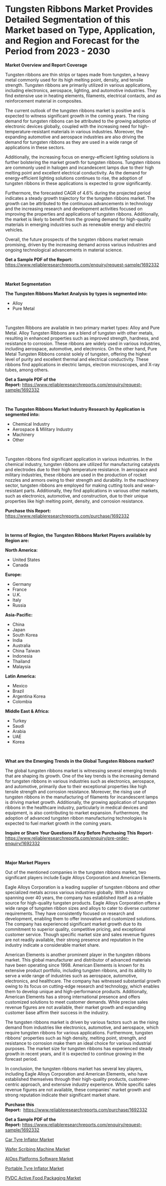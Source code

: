 <p><h1>Tungsten Ribbons Market Provides Detailed Segmentation of this Market based on Type, Application, and Region and Forecast for the Period from 2023 - 2030</h1></p><p><strong>Market Overview and Report Coverage</strong></p>
<p><p>Tungsten ribbons are thin strips or tapes made from tungsten, a heavy metal commonly used for its high melting point, density, and tensile strength. Tungsten ribbons are primarily utilized in various applications, including electronics, aerospace, lighting, and automotive industries. They find extensive use in heating elements, filaments, electrical contacts, and as reinforcement material in composites.</p><p>The current outlook of the tungsten ribbons market is positive and is expected to witness significant growth in the coming years. The rising demand for tungsten ribbons can be attributed to the growing adoption of electronic devices globally, coupled with the increasing need for high-temperature-resistant materials in various industries. Moreover, the expanding automotive and aerospace industries are also driving the demand for tungsten ribbons as they are used in a wide range of applications in these sectors.</p><p>Additionally, the increasing focus on energy-efficient lighting solutions is further bolstering the market growth for tungsten ribbons. Tungsten ribbons are commonly used in halogen and incandescent lamps due to their high melting point and excellent electrical conductivity. As the demand for energy-efficient lighting solutions continues to rise, the adoption of tungsten ribbons in these applications is expected to grow significantly.</p><p>Furthermore, the forecasted CAGR of 4.6% during the projected period indicates a steady growth trajectory for the tungsten ribbons market. The growth can be attributed to the continuous advancements in technology and the increasing research and development activities focused on improving the properties and applications of tungsten ribbons. Additionally, the market is likely to benefit from the growing demand for high-quality materials in emerging industries such as renewable energy and electric vehicles.</p><p>Overall, the future prospects of the tungsten ribbons market remain promising, driven by the increasing demand across various industries and ongoing technological advancements in material science.</p></p>
<p><strong>Get a Sample PDF of the Report:</strong> <a href="https://www.reliableresearchreports.com/enquiry/request-sample/1692332">https://www.reliableresearchreports.com/enquiry/request-sample/1692332</a></p>
<p>&nbsp;</p>
<p><strong>Market Segmentation</strong></p>
<p><strong>The Tungsten Ribbons Market Analysis by types is segmented into:</strong></p>
<p><ul><li>Alloy</li><li>Pure Metal</li></ul></p>
<p>&nbsp;</p>
<p><p>Tungsten Ribbons are available in two primary market types: Alloy and Pure Metal. Alloy Tungsten Ribbons are a blend of tungsten with other metals, resulting in enhanced properties such as improved strength, hardness, and resistance to corrosion. These ribbons are widely used in various industries, including aerospace, automotive, and electronics. On the other hand, Pure Metal Tungsten Ribbons consist solely of tungsten, offering the highest level of purity and excellent thermal and electrical conductivity. These ribbons find applications in electric lamps, electron microscopes, and X-ray tubes, among others.</p></p>
<p><strong>Get a Sample PDF of the Report:</strong>&nbsp;<a href="https://www.reliableresearchreports.com/enquiry/request-sample/1692332">https://www.reliableresearchreports.com/enquiry/request-sample/1692332</a></p>
<p>&nbsp;</p>
<p><strong>The Tungsten Ribbons Market Industry Research by Application is segmented into:</strong></p>
<p><ul><li>Chemical Industry</li><li>Aerospace & Military Industry</li><li>Machinery</li><li>Other</li></ul></p>
<p>&nbsp;</p>
<p><p>Tungsten ribbons find significant application in various industries. In the chemical industry, tungsten ribbons are utilized for manufacturing catalysts and electrodes due to their high temperature resistance. In aerospace and military industries, these ribbons are used in the production of rocket nozzles and armors owing to their strength and durability. In the machinery sector, tungsten ribbons are employed for making cutting tools and wear-resistant parts. Additionally, they find applications in various other markets, such as electronics, automotive, and construction, due to their unique properties like high melting point, density, and corrosion resistance.</p></p>
<p><strong>Purchase this Report:</strong>&nbsp; <a href="https://www.reliableresearchreports.com/purchase/1692332">https://www.reliableresearchreports.com/purchase/1692332</a></p>
<p>&nbsp;</p>
<p><strong>In terms of Region, the Tungsten Ribbons Market Players available by Region are:</strong></p>
<p>
    <p> <strong> North America: </strong>
        <ul>
            <li>United States</li>
            <li>Canada</li>
        </ul>
        </p> 
    <p> <strong> Europe: </strong>
        <ul>
            <li>Germany</li>
            <li>France</li>
            <li>U.K.</li>
            <li>Italy</li>
            <li>Russia</li>
        </ul>
        </p> 
    <p> <strong> Asia-Pacific: </strong>
        <ul>
            <li>China</li>
            <li>Japan</li>
            <li>South Korea</li>
            <li>India</li>
            <li>Australia</li>
            <li>China Taiwan</li>
            <li>Indonesia</li>
            <li>Thailand</li>
            <li>Malaysia</li>
        </ul>
        </p> 
    <p> <strong> Latin America: </strong>
        <ul>
            <li>Mexico</li>
            <li>Brazil</li>
            <li>Argentina Korea</li>
            <li>Colombia</li>
        </ul>
        </p> 
    <p> <strong> Middle East & Africa: </strong>
        <ul>
            <li>Turkey</li>
            <li>Saudi</li>
            <li>Arabia</li>
            <li>UAE</li>
            <li>Korea</li>
        </ul>
    </p>
    </p>
<p>&nbsp;</p>
<p><strong>What are the Emerging Trends in the Global Tungsten Ribbons market?</strong></p>
<p><p>The global tungsten ribbons market is witnessing several emerging trends that are shaping its growth. One of the key trends is the increasing demand for tungsten ribbons in various industries such as electronics, aerospace, and automotive, primarily due to their exceptional properties like high tensile strength and corrosion resistance. Moreover, the rising use of tungsten ribbons in the manufacturing of filaments for incandescent lamps is driving market growth. Additionally, the growing application of tungsten ribbons in the healthcare industry, particularly in medical devices and equipment, is also contributing to market expansion. Furthermore, the adoption of advanced tungsten ribbon manufacturing technologies is expected to fuel market growth in the coming years.</p></p>
<p><strong>Inquire or Share Your Questions If Any Before Purchasing This Report</strong>- <a href="https://www.reliableresearchreports.com/enquiry/pre-order-enquiry/1692332">https://www.reliableresearchreports.com/enquiry/pre-order-enquiry/1692332</a></p>
<p>&nbsp;</p>
<p><strong>Major Market Players</strong></p>
<p><p>Out of the mentioned companies in the tungsten ribbons market, two significant players include Eagle Alloys Corporation and American Elements.</p><p>Eagle Alloys Corporation is a leading supplier of tungsten ribbons and other specialized metals across various industries globally. With a history spanning over 40 years, the company has established itself as a reliable source for high-quality tungsten products. Eagle Alloys Corporation offers a wide range of tungsten ribbon sizes and alloys to cater to diverse customer requirements. They have consistently focused on research and development, enabling them to offer innovative and customized solutions. The company has experienced significant market growth due to its commitment to superior quality, competitive pricing, and exceptional customer service. Though specific market size and sales revenue figures are not readily available, their strong presence and reputation in the industry indicate a considerable market share.</p><p>American Elements is another prominent player in the tungsten ribbons market. This global manufacturer and distributor of advanced materials have been operating since 1998. American Elements is known for its extensive product portfolio, including tungsten ribbons, and its ability to serve a wide range of industries such as aerospace, automotive, electronics, and healthcare. The company has witnessed substantial growth owing to its focus on cutting-edge research and technology, which enables them to develop unique and high-performance products. Additionally, American Elements has a strong international presence and offers customized solutions to meet customer demands. While precise sales revenue figures are not available, their market growth and expanding customer base affirm their success in the industry.</p><p>The tungsten ribbons market is driven by various factors such as the rising demand from industries like electronics, automotive, and aerospace, which require tungsten ribbons for various applications. Furthermore, tungsten ribbons' properties such as high density, melting point, strength, and resistance to corrosion make them an ideal choice for various industrial purposes. The market size for tungsten ribbons has experienced steady growth in recent years, and it is expected to continue growing in the forecast period.</p><p>In conclusion, the tungsten ribbons market has several key players, including Eagle Alloys Corporation and American Elements, who have established themselves through their high-quality products, customer-centric approach, and extensive industry experience. While specific sales revenue figures are not available, these companies' market growth and strong reputation indicate their significant market share.</p></p>
<p><strong>Purchase this Report:</strong>&nbsp;&nbsp;<a href="https://www.reliableresearchreports.com/purchase/1692332">https://www.reliableresearchreports.com/purchase/1692332</a></p>
<p></p>
<p><strong>Get a Sample PDF of the Report:</strong>&nbsp;<a href="https://www.reliableresearchreports.com/enquiry/request-sample/1692332">https://www.reliableresearchreports.com/enquiry/request-sample/1692332</a></p>
<p><p><a href="https://www.linkedin.com/pulse/car-tyre-inflator-market-size-share-amp-trends-analysis-6hi3c/">Car Tyre Inflator Market</a></p><p><a href="https://github.com/scarol104/Market-Research-Report-List-1/blob/main/wafer-scribing-machine-market.md">Wafer Scribing Machine Market</a></p><p><a href="https://github.com/dzharov81/Market-Research-Report-List-1/blob/main/aiops-platforms-software-market.md">AIOps Platforms Software Market</a></p><p><a href="https://www.linkedin.com/pulse/portable-tyre-inflator-market-research-report-provides-thorough-n47nc/">Portable Tyre Inflator Market</a></p><p><a href="https://medium.com/@truly.fight.must/pvdc-active-food-packaging-market-trends-and-market-analysis-forecasted-for-period-2023-2030-4b7fd34bf3e1">PVDC Active Food Packaging Market</a></p></p>